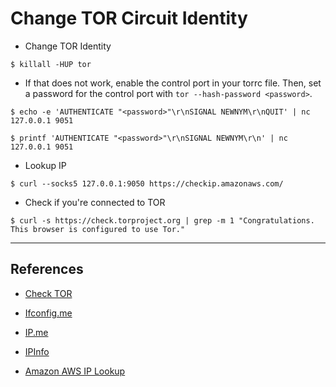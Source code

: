 # Change TOR Circuit Identity

- Change TOR Identity

`$ killall -HUP tor`

- If that does not work, enable the control port in your torrc file. Then, set a password for the control port with `tor --hash-password <password>`.

```
$ echo -e 'AUTHENTICATE "<password>"\r\nSIGNAL NEWNYM\r\nQUIT' | nc 127.0.0.1 9051

$ printf 'AUTHENTICATE "<password>"\r\nSIGNAL NEWNYM\r\n' | nc 127.0.0.1 9051
```

- Lookup IP

`$ curl --socks5 127.0.0.1:9050 https://checkip.amazonaws.com/`

- Check if you're connected to TOR

`$ curl -s https://check.torproject.org | grep -m 1 "Congratulations. This browser is configured to use Tor."`

---
## References

- [Check TOR](https://check.torproject.org/)

- [Ifconfig.me](https://ifconfig.me/)

- [IP.me](https://ip.me/)

- [IPInfo](https://ipinfo.io)

- [Amazon AWS IP Lookup](checkip.amazonaws.com)